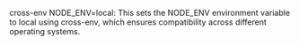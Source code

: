 cross-env NODE_ENV=local: This sets the NODE_ENV environment variable to local using cross-env, which ensures compatibility across different operating systems.
